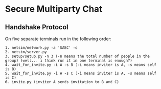 # Secure Multiparty Chat

## Handshake Protocol
On five separate terminals run in the following order:

```
1. netsim/network.py -a 'SABC' -c 
2. netsim/server.py
3. setup/setup.py -n 3 (-n means the total number of people in the group) (well... i think run it in one terminal is enough?)
4. wait_for_invite.py -i A -s B (-i means inviter is A, -s means self is B)
5. wait_for_invite.py -i A -s C (-i means inviter is A, -s means self is C)
6. invite.py (inviter A sends invitation to B and C)
```
